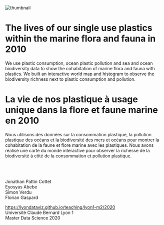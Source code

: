 ![thumbnail](https://subaqua.ffessm.fr/wp-content/uploads/2019/06/AdobeStock_189442232-1-548x365.jpeg)

# The lives of our single use plastics within the marine flora and fauna in 2010

We use plastic consumption, ocean plastic pollution and sea and ocean biodiversity data to show the cohabitation of marine flora and fauna with plastics. We built an interactive world map and histogram to observe the biodiversity richness next to plastic consumption and pollution.


# La vie de nos plastique à usage unique dans la flore et faune marine en 2010

Nous utilisons des données sur la consommation plastique, la pollution plastique des océans et la biodiversité des mers et océans pour montrer la cohabitation de la faune et flore marine avec les plastiques. Nous avons réalisé une carte du monde interactive pour observer la richesse de la biodiversité à côté de la consommation et pollution plastique.

  

\
\
\
Jonathan Pattin Cottet  
Eyosyas Abebe  
Simon Verdu  
Florian Gaspard  

https://lyondataviz.github.io/teaching/lyon1-m2/2020  
Université Claude Bernard Lyon 1  
Master Data Science 2020
